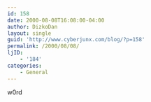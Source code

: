 ```yaml
---
id: 158
date: 2000-08-08T16:08:00-04:00
author: DizkoDan
layout: single
guid: 'http://www.cyberjunx.com/blog/?p=158'
permalink: /2000/08/08/
ljID:
    - '184'
categories:
    - General
---
```


w0rd